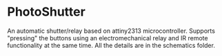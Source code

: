 # PhotoShutter
An automatic shutter/relay based on attiny2313 microcontroller. Supports "pressing" the buttons using an electromechanical relay and IR remote functionality at the same time. All the details are in the schematics folder.